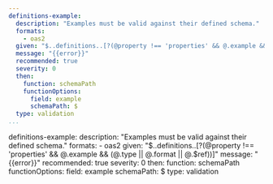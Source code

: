 ```yaml
--- 
definitions-example: 
  description: "Examples must be valid against their defined schema."
  formats: 
    - oas2
  given: "$..definitions..[?(@property !== 'properties' && @.example && (@.type || @.format || @.$ref))]"
  message: "{{error}}"
  recommended: true
  severity: 0
  then: 
    function: schemaPath
    functionOptions: 
      field: example
      schemaPath: $
  type: validation
...
```

definitions-example: 
  description: "Examples must be valid against their defined schema."
  formats: 
    - oas2
  given: "$..definitions..[?(@property !== 'properties' && @.example && (@.type || @.format || @.$ref))]"
  message: "{{error}}"
  recommended: true
  severity: 0
  then: 
    function: schemaPath
    functionOptions: 
      field: example
      schemaPath: $
  type: validation